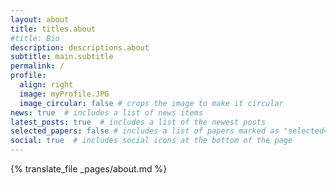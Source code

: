 ```yaml
---
layout: about
title: titles.about 
#title: Bio
description: descriptions.about
subtitle: main.subtitle
permalink: /
profile:
  align: right
  image: myProfile.JPG
  image_circular: false # crops the image to make it circular
news: true  # includes a list of news items
latest_posts: true  # includes a list of the newest posts
selected_papers: false # includes a list of papers marked as "selected={true}"
social: true  # includes social icons at the bottom of the page
---
```


{% translate_file _pages/about.md %}
